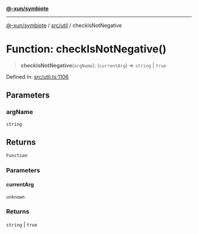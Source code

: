 [**@-xun/symbiote**](../../../README.md)

***

[@-xun/symbiote](../../../README.md) / [src/util](../README.md) / checkIsNotNegative

# Function: checkIsNotNegative()

> **checkIsNotNegative**(`argName`): (`currentArg`) => `string` \| `true`

Defined in: [src/util.ts:1106](https://github.com/Xunnamius/symbiote/blob/32027a085b8c7c4a98bb8de413916d57db0fd040/src/util.ts#L1106)

## Parameters

### argName

`string`

## Returns

`Function`

### Parameters

#### currentArg

`unknown`

### Returns

`string` \| `true`
